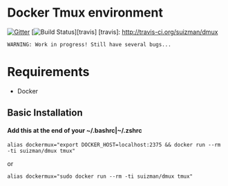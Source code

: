 # Docker Tmux environment

[![Gitter](https://badges.gitter.im/Join%20Chat.svg)](https://gitter.im/suizman/dmux?utm_source=badge&utm_medium=badge&utm_campaign=pr-badge&utm_content=badge)
[![Build Status](http://img.shields.io/travis/suizman/dmux.svg?style=flat-square)][travis]
[travis]: http://travis-ci.org/suizman/dmux

```WARNING: Work in progress! Still have several bugs...```

# Requirements

* Docker

## Basic Installation

#### Add this at the end of your ~/.bashrc|~/.zshrc
```alias dockermux="export DOCKER_HOST=localhost:2375 && docker run --rm -ti suizman/dmux tmux"```

or

```alias dockermux="sudo docker run --rm -ti suizman/dmux tmux"```
